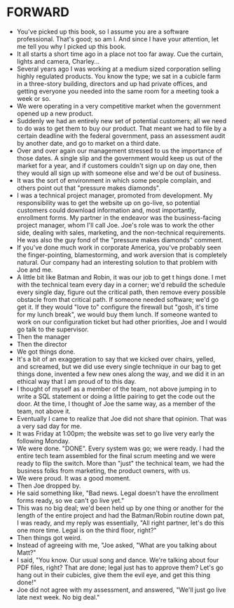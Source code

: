 # FORWARD
* You've picked up this book, so I assume you are a software professional. That's good; so am I. And since I have your attention, let me tell you why I picked up this book.
* It all starts a short time ago in a place not too far away. Cue the curtain, lights and camera, Charley...
* Several years ago I was working at a medium sized corporation selling highly regulated products. You know the type; we sat in a cubicle farm in a three-story building, directors and up had private offices, and getting everyone you needed into the same room for a meeting took a week or so.
* We were operating in a very competitive market when the government opened up a new product.
* Suddenly we had an entirely new set of potential customers; all we need to do was to get them to buy our product. That meant we had to file by a certain deadline with the federal government, pass an assessment audit by another date, and go to market on a third date.
* Over and over again our management stressed to us the importance of those dates. A single slip and the government would keep us out of the market for a year, and if customers couldn't sign up on day one, then they would all sign up with someone else and we'd be out of business.
* It was the sort of environment in which some people complain, and others point out that "pressure makes diamonds".
* I was a technical project manager, promoted from development. My responsibility was to get the website up on go-live, so potential customers could download information and, most importantly, enrollment forms. My partner in the endeavor was the business-facing project manager, whom I'll call Joe. Joe's role was to work the other side, dealing with sales, marketing, and the non-technical requirements. He was also the guy fond of the "pressure makes diamonds" comment.
* If you've done much work in corporate America, you've probably seen the finger-pointing, blamestorming, and work aversion that is completely natural. Our company had an interesting solution to that problem with Joe and me.
* A little bit like Batman and Robin, it was our job to get t hings done. I met with the technical team every day in a corner; we'd rebuild the schedule every single day, figure out the critical path, then remove every possible obstacle from that critical path. If someone needed software; we'd go get it. If they would "love to" configure the firewall but "gosh, it's time for my lunch break", we would buy them lunch. If someone wanted to work on our configuration ticket but had other priorities, Joe and I would go talk to the supervisor.
* Then the manager
* Then the director
* We got things done.
* It's a bit of an exaggeration to say that we kicked over chairs, yelled, and screamed, but we did use every single technique in our bag to get things done, invented a few new ones along the way, and we did it in an ethical way that I am proud of to this day.
* I thought of myself as a member of the team, not above jumping in to write a SQL statement or doing a little pairing to get the code out the door. At the time, I thought of Joe the same way, as a member of the team, not above it.
* Eventually I came to realize that Joe did not share that opinion. That was a very sad day for me.
* It was Friday at 1:00pm; the website was set to go live very early the following Monday.
* We were done. "DONE". Every system was go; we were ready. I had the entire tech team assembled for the final scrum meeting and we were ready to flip the switch. More than "just" the technical team, we had the business folks from marketing, the product owners, with us.
* We were proud. It was a good moment.
* Then Joe dropped by.
* He said something like, "Bad news. Legal doesn't have the enrollment forms ready, so we can't go live yet."
* This was no big deal; we'd been held up by one thing or another for the length of the entire project and had the Batman/Robin routine down pat, I was ready, and my reply was essentially, "All right partner, let's do this one more time. Legal is on the third floor, right?"
* Then things got weird.
* Instead of agreeing with me, "Joe asked, "What are you talking about Matt?"
* I said, "You know. Our usual song and dance. We're talking about four PDF files, right? That are done; legal just has to approve them? Let's go hang out in their cubicles, give them the evil eye, and get this thing done!"
* Joe did not agree with my assessment, and answered, "We'll just go live late next week. No big deal."